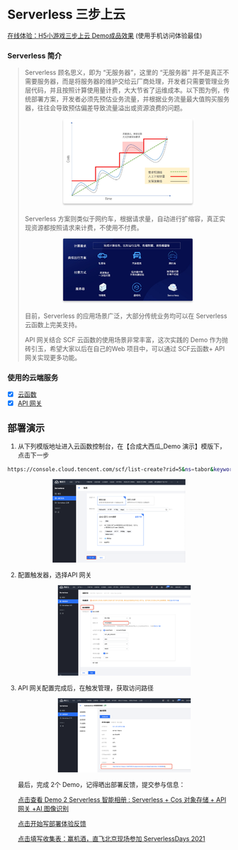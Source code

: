 # Serverless 三步上云

[在线体验：H5小游戏三步上云 Demo成品效果](https://service-7cvf9nm4-1253970226.hk.apigw.tencentcs.com/release/watermelon-1618905918) (使用手机访问体验最佳)

### Serverless 简介

> Serverless 顾名思义，即为 “无服务器”，这里的 “无服务器” 并不是真正不需要服务器，而是将服务器的维护交给云厂商处理，开发者只需要管理业务层代码，并且按照计算使用量计费，大大节省了运维成本。以下图为例，传统部署方案，开发者必须先预估业务流量，并根据业务流量最大值购买服务器，往往会导致预估偏差导致流量溢出或资源浪费的问题。
>
> <center>
> <img src="./doc/index.png" width="300">
> </center>
>
> Serverless 方案则类似于网约车，根据请求量，自动进行扩缩容，真正实现资源都按照请求来计费，不使用不付费。
>
> 
>
> <center>
> <img src="./doc/taxi.png" width="300">
> </center>
>
> 目前，Serverless 的应用场景广泛，大部分传统业务均可以在 Serverless 云函数上完美支持。
>
> API 网关结合 SCF 云函数的使用场景非常丰富，这次实践的 Demo 作为抛砖引玉，希望大家以后在自己的Web 项目中，可以通过 SCF云函数+ API 网关实现更多功能。

### 使用的云端服务

- [x] [云函数](https://console.cloud.tencent.com/scf)
- [x] [API 网关](https://console.cloud.tencent.com/apigateway)

## 部署演示

1. 从下列模版地址进入云函数控制台，在【合成大西瓜_Demo 演示】模版下，点击下一步

```bash
https://console.cloud.tencent.com/scf/list-create?rid=5&ns=tabor&keyword=Python3.6%26HTTP%26HTML%26xigua
```



<center>
<img src="./doc/xigua.png" width="300">
</center>





2. 配置触发器，选择API 网关

   

   <center>
   <img src="./doc/2.png" width="300">
   </center>

   

3. API 网关配置完成后，在触发管理，获取访问路径

   <center>
   <img src="./doc/1.png" width="300">
   </center>

   

   最后，完成 2个 Demo，记得晒出部署反馈，提交参与信息：

   

    [点击查看 Demo 2 Serverless 智能相册 : Serverless + Cos 对象存储 + API 网关 +AI 图像识别](https://github.com/awesome-scf/photo-album#readme) 

   

    [点击开始写部署体验反馈](https://cloud.tencent.com/developer/ask/240517) 

   

    [点击填写收集表：赢机酒，直飞北京现场参加 ServerlessDays 2021](https://docs.qq.com/form/page/DVUxhS3lxV0tOT2lZ?_w_tencentdocx_form=1#/fill) 



